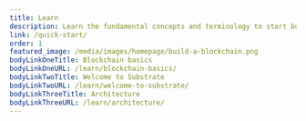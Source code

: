 ```yaml
---
title: Learn
description: Learn the fundamental concepts and terminology to start building your blockchain using the Substrate framework.
link: /quick-start/
order: 1
featured_image: /media/images/homepage/build-a-blockchain.png
bodyLinkOneTitle: Blockchain basics
bodyLinkOneURL: /learn/blockchain-basics/
bodyLinkTwoTitle: Welcome to Substrate
bodyLinkTwoURL: /learn/welcome-to-substrate/
bodyLinkThreeTitle: Architecture
bodyLinkThreeURL: /learn/architecture/
---
```

